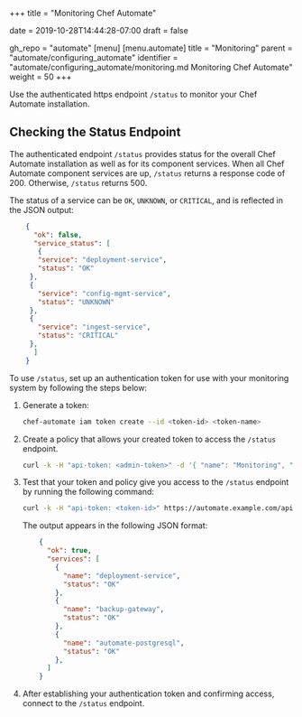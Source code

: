 +++
title = "Monitoring Chef Automate"

date = 2019-10-28T14:44:28-07:00
draft = false

gh_repo = "automate"
[menu]
  [menu.automate]
    title = "Monitoring"
    parent = "automate/configuring_automate"
    identifier = "automate/configuring_automate/monitoring.md Monitoring Chef Automate"
    weight = 50
+++

Use the authenticated https endpoint `/status` to monitor your Chef Automate installation.

## Checking the Status Endpoint

The authenticated endpoint `/status` provides status for the overall Chef Automate installation as well as for its component services.
When all Chef Automate component services are up, `/status` returns a response code of 200.
Otherwise, `/status` returns 500.

The status of a service can be `OK`, `UNKNOWN`, or `CRITICAL`, and is reflected in the JSON output:

   ```json
       {
         "ok": false,
         "service_status": [
          {
          "service": "deployment-service",
          "status": "OK"
        },
        {
          "service": "config-mgmt-service",
          "status": "UNKNOWN"
        },
        {
          "service": "ingest-service",
          "status": "CRITICAL"
        },
         ]
       }
   ```

To use `/status`, set up an authentication token for use with your monitoring system by following the steps below:

1. Generate a token:

    ```bash
    chef-automate iam token create --id <token-id> <token-name>
    ```

2. Create a policy that allows your created token to access the `/status` endpoint.

    ```bash
    curl -k -H "api-token: <admin-token>" -d '{ "name": "Monitoring", "id": "monitoring", "members": [ "token:<token-id>" ], "statements": [ { "effect": "ALLOW", "actions": [ "system:status:get" ], "projects": [ "*" ] } ] }' -X POST https://automate.example.com/apis/iam/v2/policies?pretty
    ```

3. Test that your token and policy give you access to the `/status` endpoint by running the following command:

    ```bash
    curl -k -H "api-token: <token-id>" https://automate.example.com/api/v0/status?pretty
    ```

   The output appears in the following JSON format:

   ```json
       {
         "ok": true,
         "services": [
           {
             "name": "deployment-service",
             "status": "OK"
           },
           {
             "name": "backup-gateway",
             "status": "OK"
           },
           {
             "name": "automate-postgresql",
             "status": "OK"
           },
         ]
       }
   ```

4. After establishing your authentication token and confirming access, connect to the `/status` endpoint.

